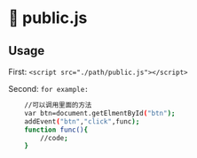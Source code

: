 # 🎩 public.js
## Usage
First:
`<script src="./path/public.js"></script>`

Second:
`for example:`
```bash
	//可以调用里面的方法
	var btn=document.getElmentById("btn");
	addEvent("btn","click",func);
	function func(){
		//code;
	}
```

